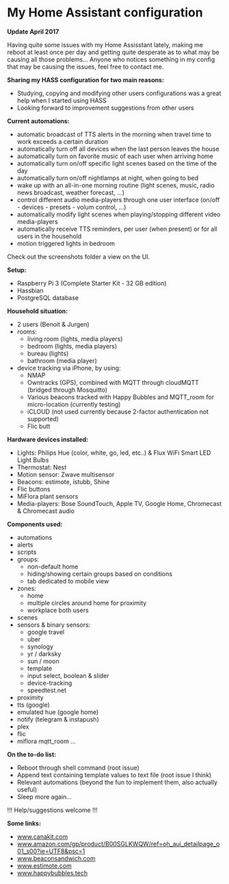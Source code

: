 # My Home Assistant configuration

**Update April 2017**

Having quite some issues with my Home Assisstant lately, making me reboot at least once per day and getting quite desperate as to what may be causing all those problems...
Anyone who notices something in my config that may be causing the issues, feel free to contact me.

**Sharing my HASS configuration for two main reasons:**
  - Studying, copying and modifying other users configurations was a great help when I started using HASS
  - Looking forward to improvement suggestions from other users

**Current automations:**
  - automatic broadcast of TTS alerts in the morning when travel time to work exceeds a certain duration
  - automatically turn off all devices when the last person leaves the house
  - automatically turn on favorite music of each user when arriving home
  - automatically turn on/off specific light scenes based on the time of the day
  - automatically turn on/off nightlamps at night, when going to bed
  - wake up with an all-in-one morning routine (light scenes, music, radio news broadcast, weather forecast, ...)
  - control different audio media-players through one user interface (on/off - devices - presets - volum control, ...)
  - automatically modify light scenes when playing/stopping different video media-players
  - automatically receive TTS reminders, per user (when present) or for all users in the household
  - motion triggered lights in bedroom

Check out the screenshots folder a view on the UI.

**Setup:**
  - Raspberry Pi 3 (Complete Starter Kit - 32 GB edition)
  - Hassbian
  - PostgreSQL database

**Household situation:**
  - 2 users (Benoit & Jurgen)
  - rooms:
    - living room (lights, media players)
    - bedroom (lights, media players)
    - bureau (lights)
    - bathroom (media player)
  - device tracking via iPhone, by using:
    - NMAP
    - Owntracks (GPS), combined with MQTT through cloudMQTT (bridged through Mosquitto)
    - Various beacons tracked with Happy Bubbles and MQTT_room for micro-location (currently testing)
    - iCLOUD (not used currently because 2-factor authentication not supported)
     - Flic butt

**Hardware devices installed:**
  - Lights: Philips Hue (color, white, go, led, etc..) & Flux WiFi Smart LED Light Bulbs
  - Thermostat: Nest
  - Motion sensor: Zwave multisensor
  - Beacons: estimote, istubb, Shine
  - Flic buttons
  - MiFlora plant sensors
  - Media-players: Bose SoundTouch, Apple TV, Google Home, Chromecast & Chromecast audio

**Components used:**
  - automations
  - alerts
  - scripts
  - groups:
    - non-default home
    - hiding/showing certain groups based on conditions
    - tab dedicated to mobile view
  - zones:
    - home
    - multiple circles around home for proximity
    - workplace both users
  - scenes
  - sensors & binary sensors:
    - google travel
    - uber
    - synology
    - yr / darksky
    - sun / moon
    - template
    - input select, boolean & slider
    - device-tracking
    - speedtest.net
  - proximity
  - tts (google)
  - emulated hue (google home)
  - notify (telegram & instapush)
  - plex
  - flic
  - miflora
   mqtt_room
  ...

**On the to-do list:**
  - Reboot through shell command (root issue)
  - Append text containing template values to text file (root issue I think)
  - Relevant automations (beyond the fun to implement them, also actually useful)
  - Sleep more again...

!!! Help/suggestions welcome !!!

**Some links:**
  - www.canakit.com
  - www.amazon.com/gp/product/B00SGLKWQW/ref=oh_aui_detailpage_o01_s00?ie=UTF8&psc=1
  - www.beaconsandwich.com
  - www.estimote.com
  - www.happybubbles.tech



